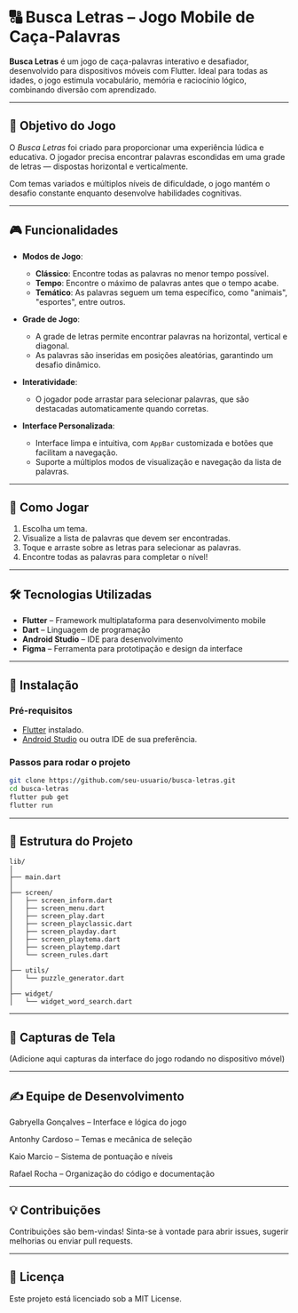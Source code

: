 # 🔠 Busca Letras – Jogo Mobile de Caça-Palavras

**Busca Letras** é um jogo de caça-palavras interativo e desafiador, desenvolvido para dispositivos móveis com Flutter. Ideal para todas as idades, o jogo estimula vocabulário, memória e raciocínio lógico, combinando diversão com aprendizado.

---

## 🎯 Objetivo do Jogo

O *Busca Letras* foi criado para proporcionar uma experiência lúdica e educativa. O jogador precisa encontrar palavras escondidas em uma grade de letras — dispostas horizontal e verticalmente.

Com temas variados e múltiplos níveis de dificuldade, o jogo mantém o desafio constante enquanto desenvolve habilidades cognitivas.

---

## 🎮 Funcionalidades

- **Modos de Jogo**:
  - **Clássico**: Encontre todas as palavras no menor tempo possível.
  - **Tempo**: Encontre o máximo de palavras antes que o tempo acabe.
  - **Temático**: As palavras seguem um tema específico, como "animais", "esportes", entre outros.

- **Grade de Jogo**:
  - A grade de letras permite encontrar palavras na horizontal, vertical e diagonal.
  - As palavras são inseridas em posições aleatórias, garantindo um desafio dinâmico.

- **Interatividade**:
  - O jogador pode arrastar para selecionar palavras, que são destacadas automaticamente quando corretas.

- **Interface Personalizada**:
  - Interface limpa e intuitiva, com `AppBar` customizada e botões que facilitam a navegação.
  - Suporte a múltiplos modos de visualização e navegação da lista de palavras.

---

## 📱 Como Jogar

1. Escolha um tema.
2. Visualize a lista de palavras que devem ser encontradas.
3. Toque e arraste sobre as letras para selecionar as palavras.
4. Encontre todas as palavras para completar o nível!

---

## 🛠️ Tecnologias Utilizadas

- **Flutter** – Framework multiplataforma para desenvolvimento mobile
- **Dart** – Linguagem de programação
- **Android Studio** – IDE para desenvolvimento
- **Figma** – Ferramenta para prototipação e design da interface

---

## 🚀 Instalação

### Pré-requisitos

- [Flutter](https://flutter.dev/docs/get-started/install) instalado.
- [Android Studio](https://developer.android.com/studio) ou outra IDE de sua preferência.

### Passos para rodar o projeto

```bash
git clone https://github.com/seu-usuario/busca-letras.git
cd busca-letras
flutter pub get
flutter run
```

---

## 📁 Estrutura do Projeto

```plaintext
lib/
│
├── main.dart
│
├── screen/
│   ├── screen_inform.dart
│   ├── screen_menu.dart
│   ├── screen_play.dart
│   ├── screen_playclassic.dart
│   ├── screen_playday.dart
│   ├── screen_playtema.dart
│   ├── screen_playtemp.dart
│   └── screen_rules.dart
│
├── utils/
│   └── puzzle_generator.dart
│
├── widget/
│   └── widget_word_search.dart
```

---

## 📸 Capturas de Tela
(Adicione aqui capturas da interface do jogo rodando no dispositivo móvel)

---

## ✍️ Equipe de Desenvolvimento
Gabryella Gonçalves – Interface e lógica do jogo

Antonhy Cardoso – Temas e mecânica de seleção

Kaio Marcio – Sistema de pontuação e níveis

Rafael Rocha – Organização do código e documentação

---

## 💡 Contribuições
Contribuições são bem-vindas! Sinta-se à vontade para abrir issues, sugerir melhorias ou enviar pull requests.

---

## 📄 Licença
Este projeto está licenciado sob a MIT License.
